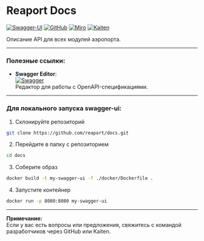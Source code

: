 # Reaport Docs

[![Swagger-UI](https://img.shields.io/badge/Swagger-UI-brightgreen?logo=swagger)](https://docs.reaport.ru/)
[![GitHub](https://img.shields.io/badge/GitHub-Repository-black?logo=github)](https://github.com/reaport)
[![Miro](https://img.shields.io/badge/Miro-Board-blue?logo=miro)](https://miro.com/app/board/uXjVLlFVjVE=)
[![Kaiten](https://img.shields.io/badge/Kaiten-Tasks-red?logo=kaiten)](https://julia89649117555.kaiten.ru/space/530676/boards?focus=card&focusId=44921545)

Описание API для всех модулей аэропорта.

---

### Полезные ссылки:

- **Swagger Editor**:  
  [![Swagger](https://img.shields.io/badge/Swagger-Editor-brightgreen?logo=swagger)](https://editor.swagger.io/)  
  Редактор для работы с OpenAPI-спецификациями.

---

### Для локального запуска swagger-ui:
1. Склонируйте репозиторий
```bash
git clone https://github.com/reaport/docs.git
```
2. Перейдите в папку с репозиторием
```bash
cd docs
```
3. Соберите образ
```bash
docker build -t my-swagger-ui -f ./docker/Dockerfile .
```
4. Запустите контейнер
```bash
docker run -p 8080:8080 my-swagger-ui
```

---

**Примечание:**  
Если у вас есть вопросы или предложения, свяжитесь с командой разработчиков через GitHub или Kaiten.

